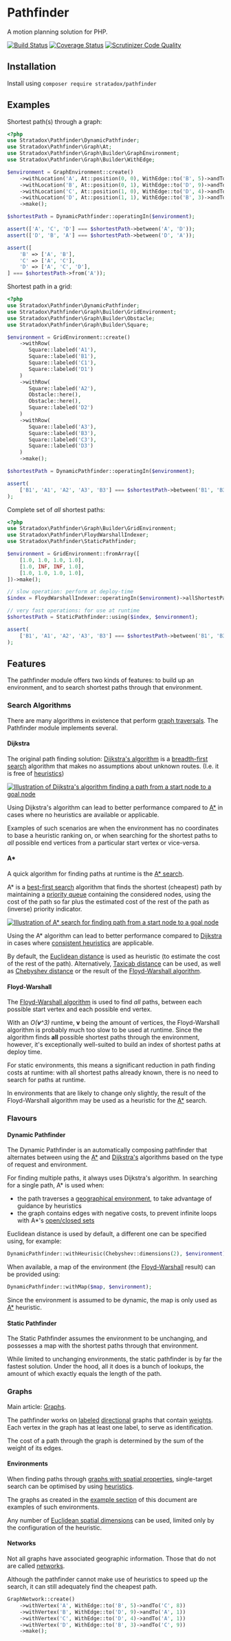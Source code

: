 # Pathfinder
A motion planning solution for PHP.

[![Build Status](https://travis-ci.org/Stratadox/Pathfinder.svg?branch=master)](https://travis-ci.org/Stratadox/Pathfinder)
[![Coverage Status](https://coveralls.io/repos/github/Stratadox/Pathfinder/badge.svg?branch=master)](https://coveralls.io/github/Stratadox/Pathfinder?branch=master)
[![Scrutinizer Code Quality](https://scrutinizer-ci.com/g/Stratadox/Pathfinder/badges/quality-score.png?b=master)](https://scrutinizer-ci.com/g/Stratadox/Pathfinder/?branch=master)

## Installation
Install using `composer require stratadox/pathfinder`

## Examples
Shortest path(s) through a graph:
```php
<?php
use Stratadox\Pathfinder\DynamicPathfinder;
use Stratadox\Pathfinder\Graph\At;
use Stratadox\Pathfinder\Graph\Builder\GraphEnvironment;
use Stratadox\Pathfinder\Graph\Builder\WithEdge;

$environment = GraphEnvironment::create()
    ->withLocation('A', At::position(0, 0), WithEdge::to('B', 5)->andTo('C', 8))
    ->withLocation('B', At::position(0, 1), WithEdge::to('D', 9)->andTo('A', 1))
    ->withLocation('C', At::position(1, 0), WithEdge::to('D', 4)->andTo('A', 1))
    ->withLocation('D', At::position(1, 1), WithEdge::to('B', 3)->andTo('C', 9))
    ->make();

$shortestPath = DynamicPathfinder::operatingIn($environment);

assert(['A', 'C', 'D'] === $shortestPath->between('A', 'D'));
assert(['D', 'B', 'A'] === $shortestPath->between('D', 'A'));

assert([
    'B' => ['A', 'B'],
    'C' => ['A', 'C'],
    'D' => ['A', 'C', 'D'],
] === $shortestPath->from('A'));
```

Shortest path in a grid:
```php
<?php
use Stratadox\Pathfinder\DynamicPathfinder;
use Stratadox\Pathfinder\Graph\Builder\GridEnvironment;
use Stratadox\Pathfinder\Graph\Builder\Obstacle;
use Stratadox\Pathfinder\Graph\Builder\Square;

$environment = GridEnvironment::create()
    ->withRow(
       Square::labeled('A1'),
       Square::labeled('B1'),
       Square::labeled('C1'),
       Square::labeled('D1')
    )
    ->withRow(
       Square::labeled('A2'),
       Obstacle::here(),
       Obstacle::here(),
       Square::labeled('D2')
    )
    ->withRow(
       Square::labeled('A3'),
       Square::labeled('B3'),
       Square::labeled('C3'),
       Square::labeled('D3')
    )
    ->make();

$shortestPath = DynamicPathfinder::operatingIn($environment);

assert(
    ['B1', 'A1', 'A2', 'A3', 'B3'] === $shortestPath->between('B1', 'B3')
);
```

Complete set of *all* shortest paths:
```php
<?php
use Stratadox\Pathfinder\Graph\Builder\GridEnvironment;
use Stratadox\Pathfinder\FloydWarshallIndexer;
use Stratadox\Pathfinder\StaticPathfinder;

$environment = GridEnvironment::fromArray([
    [1.0, 1.0, 1.0, 1.0],
    [1.0, INF, INF, 1.0],
    [1.0, 1.0, 1.0, 1.0],
])->make();

// slow operation: perform at deploy-time
$index = FloydWarshallIndexer::operatingIn($environment)->allShortestPaths();

// very fast operations: for use at runtime
$shortestPath = StaticPathfinder::using($index, $environment);

assert(
    ['B1', 'A1', 'A2', 'A3', 'B3'] === $shortestPath->between('B1', 'B3')
);
```

## Features
The pathfinder module offers two kinds of features: to build up an environment, 
and to search shortest paths through that environment.
### Search Algorithms
There are many algorithms in existence that perform [graph traversals](https://en.wikipedia.org/wiki/Graph_traversal).
The Pathfinder module implements several.
#### Dijkstra
The original path finding solution: [Dijkstra's algorithm](https://en.wikipedia.org/wiki/Dijkstra%27s_algorithm)
is a [breadth-first search](https://en.wikipedia.org/wiki/Breadth-first_search) 
algorithm that makes no assumptions about unknown routes. (I.e. it is free of 
[heuristics](https://en.wikipedia.org/wiki/Heuristic_(computer_science)))

[![Illustration of Dijkstra's algorithm finding a path from a start node to a goal node](https://upload.wikimedia.org/wikipedia/commons/2/23/Dijkstras_progress_animation.gif)](https://en.wikipedia.org/wiki/Dijkstra%27s_algorithm#/media/File:Dijkstras_progress_animation.gif)

Using Dijkstra's algorithm can lead to better performance compared to [A*](#a*) 
in cases where no heuristics are available or applicable.

Examples of such scenarios are when the environment has no coordinates to base 
a heuristic ranking on, or when searching for the shortest paths to *all* 
possible end vertices from a particular start vertex or vice-versa.

#### A*
A quick algorithm for finding paths at runtime is the [A* search](https://en.wikipedia.org/wiki/A*_search_algorithm).

A* is a [best-first search](https://en.wikipedia.org/wiki/Best-first_search) 
algorithm that finds the shortest (cheapest) path by maintaining a 
[priority queue](https://en.wikipedia.org/wiki/Priority_queue) containing the 
considered nodes, using the cost of the path so far plus the estimated cost of 
the rest of the path as (inverse) priority indicator.
 
[![Illustration of A* search for finding path from a start node to a goal node](https://upload.wikimedia.org/wikipedia/commons/5/5d/Astar_progress_animation.gif)](https://en.wikipedia.org/wiki/A*_search_algorithm#/media/File:Astar_progress_animation.gif)

Using the A* algorithm can lead to better performance compared to [Dijkstra](#dijkstra)
in cases where [consistent heuristics](https://en.wikipedia.org/wiki/Consistent_heuristic)
are applicable.

By default, the [Euclidean distance](https://en.wikipedia.org/wiki/Euclidean_distance)
is used as heuristic (to estimate the cost of the rest of the path).
Alternatively, [Taxicab distance](https://en.wikipedia.org/wiki/Taxicab_geometry)
can be used, as well as [Chebyshev distance](https://en.wikipedia.org/wiki/Chebyshev_distance) 
or the result of the [Floyd-Warshall algorithm](#floyd-warshall).

#### Floyd-Warshall
The [Floyd-Warshall algorithm](https://en.wikipedia.org/wiki/Floyd%E2%80%93Warshall_algorithm) 
is used to find *all* paths, between each possible start vertex and each 
possible end vertex.

With an *O(**v**^3)* runtime, **v** being the amount of vertices, the 
Floyd-Warshall algorithm is probably much too slow to be used at runtime.
Since the algorithm finds **all** possible shortest paths through the 
environment, however, it's exceptionally well-suited to build an index of 
shortest paths at deploy time.

For static environments, this means a significant reduction in path finding 
costs at runtime: with all shortest paths already known, there is no need to 
search for paths at runtime.

In environments that are likely to change only slightly, the result of the 
Floyd-Warshall algorithm may be used as a heuristic for the [A*](#a*) search.

### Flavours
#### Dynamic Pathfinder
The Dynamic Pathfinder is an automatically composing pathfinder that alternates 
between using the [A*](#a*) and [Dijkstra's](#dijkstra) algorithms based on the 
type of request and environment.

For finding multiple paths, it always uses Dijkstra's algorithm. In searching 
for a single path, A* is used when:
- the path traverses a [geographical environment](#environments), to take 
advantage of guidance by heuristics
- the graph contains edges with negative costs, to prevent infinite loops with 
A*'s [open/closed sets](https://en.wikipedia.org/wiki/Open_set)

Euclidean distance is used by default, a different one can be specified using, 
for example:
```php
DynamicPathfinder::withHeurisic(Chebyshev::dimensions(2), $environment);
```

When available, a map of the environment (the [Floyd-Warshall](#floyd-warshall) 
result) can be provided using:
```php
DynamicPathfinder::withMap($map, $environment);
```
Since the environment is assumed to be dynamic, the map is only used as [A*](#a*)
heuristic.

#### Static Pathfinder
The Static Pathfinder assumes the environment to be unchanging, and possesses a 
map with the shortest paths through that environment.

While limited to unchanging environments, the static pathfinder is by far the 
fastest solution. Under the hood, all it does is a bunch of lookups, the amount 
of which exactly equals the length of the path.

### Graphs
Main article: [Graphs](Graphs.md).

The pathfinder works on [labeled](Graphs.md#labeled) [directional](Graphs.md#directed) 
graphs that contain [weights](Graphs.md#weighed).
Each vertex in the graph has at least one label, to serve as identification.

The cost of a path through the graph is determined by the sum of the weight of 
its edges.

#### Environments
When finding paths through [graphs with spatial properties](Graphs.md#environments), 
single-target search can be optimised by using [heuristics](https://en.wikipedia.org/wiki/Heuristic_(computer_science)).

The graphs as created in the [example section](#examples) of this document are 
examples of such environments.

Any number of [Euclidean spatial dimensions](https://en.wikipedia.org/wiki/Euclidean_space)
can be used, limited only by the configuration of the heuristic.

#### Networks
Not all graphs have associated geographic information. Those that do not are 
called [networks](Graphs.md#networks).

Although the pathfinder cannot make use of heuristics to speed up the search, 
it can still adequately find the cheapest path.
```php
GraphNetwork::create()
    ->withVertex('A', WithEdge::to('B', 5)->andTo('C', 8))
    ->withVertex('B', WithEdge::to('D', 9)->andTo('A', 1))
    ->withVertex('C', WithEdge::to('D', 4)->andTo('A', 1))
    ->withVertex('D', WithEdge::to('B', 3)->andTo('C', 9))
    ->make();
```
